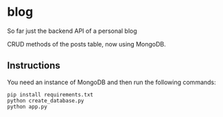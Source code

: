 # blog
So far just the backend API of a personal blog

CRUD methods of the posts table, now using MongoDB.

## Instructions

You need an instance of MongoDB and then run the following commands:

```
pip install requirements.txt
python create_database.py
python app.py
```
